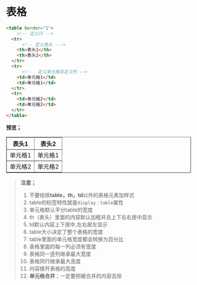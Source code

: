 # 表格

```html
<table border="1">
    <!-- 定义行 -->
  <tr>
      <!-- 定义表头 --->
    <th>表头1</th>
    <th>表头2</th>
  </tr>
  <tr>
      <!--  定义单元格及定义列 -->
    <td>单元格1</td>
    <td>单元格1</td>
  </tr>
  <tr>
    <td>单元格2</td>
    <td>单元格2</td>
  </tr>
</table>
```

**预览；**

<table border="1">
    <!-- 定义行 -->
  <tr>
      <!-- 定义表头 --->
    <th>表头1</th>
    <th>表头2</th>
  </tr>
  <tr>
      <!--  定义单元格 -->
    <td>单元格1</td>
    <td>单元格1</td>
  </tr>
  <tr>
    <td>单元格2</td>
    <td>单元格2</td>
  </tr>
</table>



> **注意；**
>
> 1. 不要给除**table，th，td**以外的表格元素加样式
> 2. table的标签特性就是`display：table`属性
> 3. 单元格默认平分table的宽度
> 4. th（表头）里面的内容默认加粗并且上下左右居中显示
> 5. td默认内容上下居中,左右居左显示
> 6. table大小决定了整个表格的宽度
> 7. table里面的单元格宽度都会转换为百分比
> 8. 表格里面的每一列必须有宽度
> 9. 表格同一竖列继承最大宽度
> 10. 表格同行继承最大高度
> 11. 内容撑开表格的高度
> 12. **单元格合并**；一定要把被合并的内容去除

